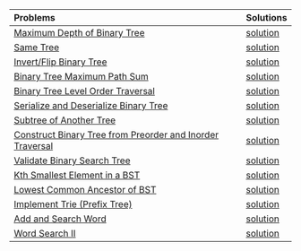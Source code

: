 | Problems      | Solutions    |
| :---        |  :--- |
|[Maximum Depth of Binary Tree]()|[solution]()|
|[Same Tree]()|[solution]()|
|[Invert/Flip Binary Tree]()|[solution]()|
|[Binary Tree Maximum Path Sum]()|[solution]()|
|[Binary Tree Level Order Traversal]()|[solution]()|
|[Serialize and Deserialize Binary Tree]()|[solution]()|
|[Subtree of Another Tree]()|[solution]()|
|[Construct Binary Tree from Preorder and Inorder Traversal]()|[solution]()|
|[Validate Binary Search Tree]()|[solution]()|
|[Kth Smallest Element in a BST]()|[solution]()|
|[Lowest Common Ancestor of BST]()|[solution]()|
|[Implement Trie (Prefix Tree)]()|[solution]()|
|[Add and Search Word]()|[solution]()|
|[Word Search II]()|[solution]()|